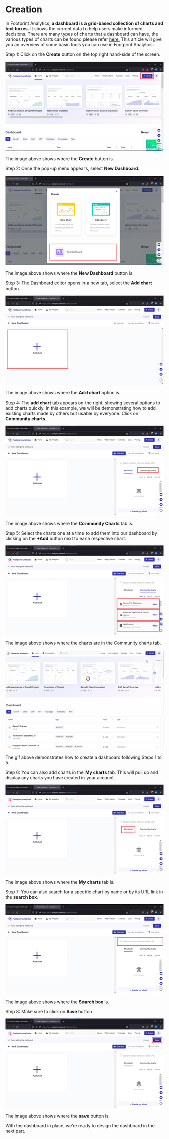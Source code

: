# Creation

In Footprint Analytics, **a dashboard is a grid-based collection of charts and text boxes.** It shows the current data to help users make informed decisions. There are many types of charts that a dashboard can have, the various types of charts can be found please refer [here.](https://docs.footprint.network/getting-started/visualization) This article will give you an overview of some basic tools you can use in Footprint Analytics:

Step 1: Click on the **Create** button on the top right hand-side of the screen.

![](<../../../.gitbook/assets/0 (13)>)

The image above shows where the **Create** button is.

Step 2: Once the pop-up menu appears, select **New Dashboard.**

![](<../../../.gitbook/assets/1 (13) (1)>)

The image above shows where the **New Dashboard** button is.

Step 3: The Dashboard editor opens in a new tab, select the **Add chart** button.

![](<../../../.gitbook/assets/2 (19) (1)>)

The image above shows where the **Add chart** option is.

Step 4: The **add chart** tab appears on the right, showing several options to add charts quickly. In this example, we will be demonstrating how to add existing charts made by others but usable by everyone. Click on **Community charts**.

![](<../../../.gitbook/assets/3 (10) (1)>)

The image above shows where the **Community Charts** tab is.

Step 5: Select the charts one at a time to add them into our dashboard by clicking on the **+Add** button next to each respective chart.

![](<../../../.gitbook/assets/4 (12) (1)>)

The image above shows where the charts are in the Community charts tab.

![](<../../../.gitbook/assets/1 (11) (1)>)

The gif above demonstrates how to create a dashboard following Steps 1 to 5.

Step 6: You can also add charts in the **My charts** tab. This will pull up and display any charts you have created in your account.

![](<../../../.gitbook/assets/6 (5) (1)>)

The image above shows where the **My charts** tab is.

Step 7: You can also search for a specific chart by name or by its URL link in the **search box**.

![](<../../../.gitbook/assets/7 (13)>)

The image above shows where the **Search box** is.

Step 8: Make sure to click on **Save** button

![](<../../../.gitbook/assets/8 (7) (1)>)

The image above shows where the **save** button is.

With the dashboard in place, we’re ready to design the dashboard in the next part.

​
